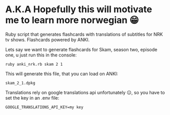 # A.K.A Hopefully this will motivate me to learn more norwegian 😁

Ruby script that generates flashcards with translations of subtitles for NRK tv shows. Flashcards powered by ANKI.

Lets say we want to generate flashcards for Skam, season two, episode one, u just run this in the console:

```
ruby anki_nrk.rb skam 2 1
```

This will generate this file, that you can load on ANKI:

```
skam_2_1.dpkg
```

Translations rely on google translations api unfortunately 😑, so you have to set the key in an .env file:

```
GOOGLE_TRANSLATIONS_API_KEY=my key
```
